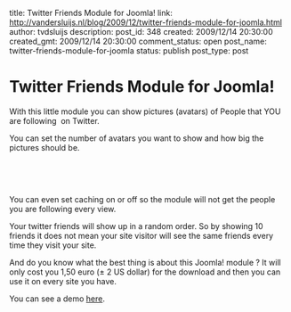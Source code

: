 title: Twitter Friends Module for Joomla!
link: http://vandersluijs.nl/blog/2009/12/twitter-friends-module-for-joomla.html
author: tvdsluijs
description: 
post_id: 348
created: 2009/12/14 20:30:00
created_gmt: 2009/12/14 20:30:00
comment_status: open
post_name: twitter-friends-module-for-joomla
status: publish
post_type: post

# Twitter Friends Module for Joomla!

With this little module you can show pictures (avatars) of People that YOU are following  on Twitter.  
  
You can set the number of avatars you want to show and how big the pictures should be.  
  
   
  
   
  
  
  
You can even set caching on or off so the module will not get the people you are following every view.  
  
Your twitter friends will show up in a random order. So by showing 10 friends it does not mean your site visitor will see the same friends every time they visit your site.  
  
And do you know what the best thing is about this Joomla! module ? It will only cost you 1,50 euro (± 2 US dollar) for the download and then you can use it on every site you have.  
  
You can see a demo [here](http://demos.gebruikmaar.nl/joomla/index.php/extensions/modules/twitter-friends.html).